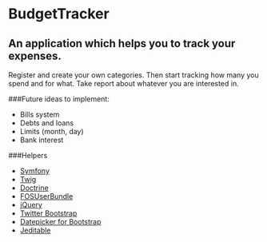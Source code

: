 BudgetTracker
=============

An application which helps you to track your expenses.
------------------------------------------------------

Register and create your own categories. Then start tracking how many you spend and for what.
Take report about whatever you are interested in.

###Future ideas to implement:

* Bills system
* Debts and loans
* Limits (month, day)
* Bank interest

###Helpers


* [Symfony][1]
* [Twig][2]
* [Doctrine][3]
* [FOSUserBundle][4]
* [jQuery][5]
* [Twitter Bootstrap][6]
* [Datepicker for Bootstrap][7]
* [Jeditable][8]

[1]:  http://symfony.com/doc/2.1/book/installation.html
[2]:  http://twig.sensiolabs.org/
[3]:  http://www.doctrine-project.org/
[4]:  https://github.com/FriendsOfSymfony/FOSUserBundle
[5]:  http://jquery.com/
[6]:  http://twitter.github.io/bootstrap/
[7]:  http://eternicode.github.io/bootstrap-datepicker/
[8]:  http://www.appelsiini.net/projects/jeditable